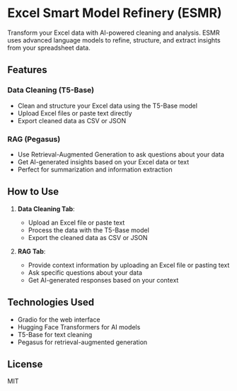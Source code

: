 # Excel Smart Model Refinery (ESMR)

Transform your Excel data with AI-powered cleaning and analysis. ESMR uses advanced language models to refine, structure, and extract insights from your spreadsheet data.

## Features

### Data Cleaning (T5-Base)
- Clean and structure your Excel data using the T5-Base model
- Upload Excel files or paste text directly
- Export cleaned data as CSV or JSON

### RAG (Pegasus)
- Use Retrieval-Augmented Generation to ask questions about your data
- Get AI-generated insights based on your Excel data or text
- Perfect for summarization and information extraction

## How to Use

1. **Data Cleaning Tab**:
   - Upload an Excel file or paste text
   - Process the data with the T5-Base model
   - Export the cleaned data as CSV or JSON

2. **RAG Tab**:
   - Provide context information by uploading an Excel file or pasting text
   - Ask specific questions about your data
   - Get AI-generated responses based on your context

## Technologies Used

- Gradio for the web interface
- Hugging Face Transformers for AI models
- T5-Base for text cleaning
- Pegasus for retrieval-augmented generation

## License

MIT
